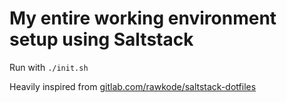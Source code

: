 # My entire working environment setup using Saltstack

Run with `./init.sh`

Heavily inspired from [gitlab.com/rawkode/saltstack-dotfiles](gitlab.com/rawkode/saltstack-dotfiles)
